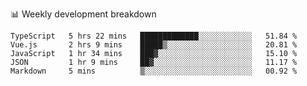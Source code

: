 📊 Weekly development breakdown
<!--START_SECTION:waka-->
```text
TypeScript   5 hrs 22 mins   █████████████░░░░░░░░░░░░   51.84 % 
Vue.js       2 hrs 9 mins    █████▒░░░░░░░░░░░░░░░░░░░   20.81 % 
JavaScript   1 hr 34 mins    ███▓░░░░░░░░░░░░░░░░░░░░░   15.10 % 
JSON         1 hr 9 mins     ██▓░░░░░░░░░░░░░░░░░░░░░░   11.17 % 
Markdown     5 mins          ▒░░░░░░░░░░░░░░░░░░░░░░░░   00.92 % 
```
<!--END_SECTION:waka-->
